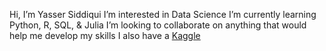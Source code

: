   Hi, I’m Yasser Siddiqui
  I’m interested in Data Science
  I’m currently learning Python, R, SQL, & Julia
  I’m looking to collaborate on anything that would help me develop my skills
  I also have a [Kaggle](https://www.kaggle.com/yassersiddiqui)

<!---
EKYS12/EKYS12 is a ✨ special ✨ repository because its `README.md` (this file) appears on your GitHub profile.
You can click the Preview link to take a look at your changes.
--->
